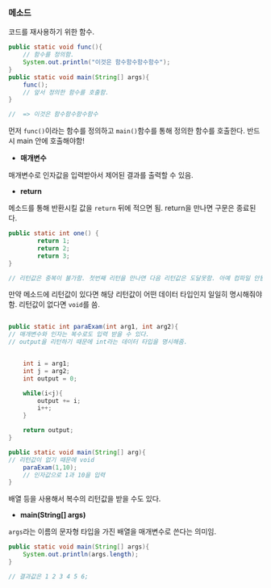 ### 메소드

코드를 재사용하기 위한 함수. 

```java
public static void func(){
	// 함수를 정의함.
	System.out.println("이것은 함수함수함수함수");
}
public static void main(String[] args){
	func();
	// 앞서 정의한 함수를 호출함.
}

//  => 이것은 함수함수함수함수
```

먼저 `func()`이라는 함수를 정의하고 `main()`함수를 통해 정의한 함수를 호출한다. 반드시 main 안에 호출해야함!


- **매개변수**

매개변수로 인자값을 입력받아서 제어된 결과를 출력할 수 있음.

- **return**

메소드를 통해 반환시킬 값을 `return` 뒤에 적으면 됨. return을 만나면 구문은 종료된다.

```java
public static int one() {
		return 1;
		return 2;
		return 3;
}

// 리턴값은 중복이 불가함. 첫번째 리턴을 만나면 다음 리턴값은 도달못함. 아예 컴파일 안됨.
```

만약 메소드에 리턴값이 있다면 해당 리턴값이 어떤 데이터 타입인지 일일히 명시해줘야함. 리턴값이 없다면 `void`를 씀.

```java

public static int paraExam(int arg1, int arg2){
// 매개변수와 인자는 복수로도 입력 받을 수 있다.
// output을 리턴하기 때문에 int라는 데이터 타입을 명시해줌.


	int i = arg1;
	int j = arg2;
	int output = 0;

	while(i<j){
		output += i;
		i++;
	}

	return output;
}

public static void main(String[] arg){
// 리턴값이 없기 때문에 void
	paraExam(1,10);
	// 인자값으로 1과 10을 입력
}

```

배열 등을 사용해서 복수의 리턴값을 받을 수도 있다.


- **main(String[] args)**

`args`라는 이름의 문자형 타입을 가진 배열을 매개변수로 쓴다는 의미임.

```java
public static void main(String[] args){
	System.out.println(args.length);
}

// 결과값은 1 2 3 4 5 6;
```
